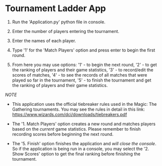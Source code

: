 # Tournament Ladder App

1. Run the 'Application.py' python file in console.

2. Enter the number of players entering the tournament.

3. Enter the names of each player.

4. Type '1' for the 'Match Players' option and press enter to begin the first round.

5. From here you may use options:
    '1' - to begin the next round,
    '2' - to get the ranking of players and their game statistics,
    '3' - to record/edit the scores of matches,
    '4' - to see the records of all matches that were played so far in the tournament,
    '5' - to finish the tournament and get the ranking of players and their game statistics.
    
   
*NOTE*

- This application uses the official tiebreaker rules used in the Magic: The Gathering tournaments. You may see the rules in detail in this link: https://www.wizards.com/dci/downloads/tiebreakers.pdf

- The '1. Match Players' option creates a new round and matches players based on the *current* game statistics. Please remember to finish recording scores before beginning the next round.

- The '5. Finish' option finishes the application and *will close the console*. So if the application is being run in a console, you may select the '2. Show Scores' option to get the final ranking before finishing the tournament.
